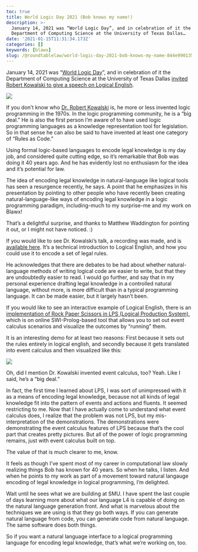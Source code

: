 ```yaml
---
toc: true
title: World Logic Day 2021 (Bob knows my name!)
description: >-
  January 14, 2021 was “World Logic Day”, and in celebration of it the
  Department of Computing Science at the University of Texas Dallas…
date: '2021-01-15T11:31:34.173Z'
categories: []
keywords: [blawx]
slug: /@roundtablelaw/world-logic-day-2021-bob-knows-my-name-844e99013548
---
```


January 14, 2021 was “[World Logic Day](https://wld.cipsh.international/)”, and in celebration of it the Department of Computing Science at the University of Texas Dallas [invited Robert Kowalski to give a speech on Logical English](https://www.meetup.com/utdcsor/events/275401890/).

![](/1__UCdUwRSOASsRoCzymsCVUQ.jpeg)

If you don’t know who [Dr. Robert Kowalski](https://en.wikipedia.org/wiki/Robert_Kowalski) is, he more or less invented logic programming in the 1970s. In the logic programming community, he is a “big deal.” He is also the first person I’m aware of to have used logic programming languages as a knowledge representation tool for legislation. So in that sense he can also be said to have invented at least one category of “Rules as Code.”

Using formal logic-based languages to encode legal knowledge is my day job, and considered quite cutting edge, so it’s remarkable that Bob was doing it 40 years ago. And he has evidently lost no enthusiasm for the idea and it’s potential for law.

The idea of encoding legal knowledge in natural-language like logical tools has seen a resurgence recently, he says. A point that he emphasizes in his presentation by pointing to other people who have recently been creating natural-language-like ways of encoding legal knowledge in a logic programming paradigm, including-much to my surprise-me and my work on Blawx!

That’s a delightful surprise, and thanks to Matthew Waddington for pointing it out, or I might not have noticed. :)

If you would like to see Dr. Kowalski’s talk, a recording was made, and is [available here](https://utdallas.box.com/shared/static/ngsyloscj5sk24uh3axexxz451o74z0u.mp4). It’s a technical introduction to Logical English, and how you could use it to encode a set of legal rules.

He acknowledges that there are debates to be had about whether natural-language methods of writing logical code are easier to write, but that they are undoubtedly easier to read. I would go further, and say that in my personal experience drafting legal knowledge in a controlled natural language, without more, is more difficult than in a typical programming language. It can be made easier, but it largely hasn’t been.

If you would like to see an interactive example of Logical English, there is an [implementation of Rock Paper Scissors in LPS (Logical Production System)](http://demo.logicalcontracts.com/example/RockPaperScissorsBaseEN.pl), which is on online SWI-Prolog-based tool that allows you to set out event calculus scenarios and visualize the outcomes by “running” them.

It is an interesting demo for at least two reasons: First because it sets out the rules entirely in logical english, and secondly because it gets translated into event calculus and then visualized like this:

![](/1__nJ84cusDo1ZPizil59ZL7w.png)

Oh, did I mention Dr. Kowalski invented event calculus, too? Yeah. Like I said, he’s a “big deal.”

In fact, the first time I learned about LPS, I was sort of unimpressed with it as a means of encoding legal knowledge, because not all kinds of legal knowledge fit into the pattern of events and actions and fluents. It seemed restricting to me. Now that I have actually come to understand what event calculus does, I realize that the problem was not LPS, but my mis-interpretation of the demonstrations. The demonstrations were demonstrating the event calculus features of LPS because that’s the cool part that creates pretty pictures. But all of the power of logic programming remains, just with event calculus built on top.

The value of that is much clearer to me, know.

It feels as though I’ve spent most of my career in computational law slowly realizing things Bob has known for 40 years. So when he talks, I listen. And when he points to my work as part of a movement toward natural langauge encoding of legal knowledge in logical programming, I’m delighted.

Wait until he sees what we are building at SMU. I have spent the last couple of days learning more about what our language L4 is capable of doing on the natural language generation front. And what is marvelous about the techniques we are using is that they go both ways. If you can generate natural language from code, you can generate code from natural language. The same software does both things.

So if you want a natural language interface to a logical programming language for encoding legal knowledge, that’s what we’re working on, too.